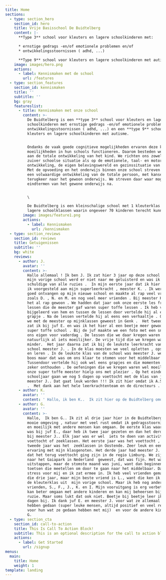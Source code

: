 ```yaml
---
title: Home
sections:
  - type: section_hero
    section_id: hero
    title: Vrije Basisschool De Buidtelberg
    content: |-
      **Type 3** school voor kleuters en lagere schoolkinderen met: 

      * ernstige gedrags -en/of emotionele problemen en/of 
      * ontwikkelingsstoornissen ( adhd, ...)

      **Type 9** school voor kleuters en lagere schoolkinderen met autisme
    image: images/hero.png
    actions:
      - label: Kennismaken met de school
        url: /features
  - type: section_features
    section_id: kennismaken
    title: ''
    subtitle: ''
    bg: gray
    featureslist:
      - title: Kennismaken met onze school
        content: >-
          De Buidtelberg is een **type 3** school voor kleuters en lagere
          schoolkinderen met ernstige gedrags -en/of emotionele problemen en/of
          ontwikkelingsstoornissen ( adhd, ...) en een **type 9** school voor
          kleuters en lagere schoolkinderen met autisme.


          Ondanks de vaak goede cognitieve mogelijkheden ervaren deze kinderen
          moeilijkheden in hun schools functioneren. Daarom besteden we aandacht
          aan de totale ontwikkeling van het kind. We richten ons zowel op de
          zuiver schoolse situatie als op de emotionele, taal- en motorische
          ontwikkeling, de eigen belevingswereld en gezinssituatie van elk kind.
          Met de opvoeding en het onderwijs binnen onze school streven we naar
          een volwaardige ontwikkeling van de totale persoon, met kansen op
          terugkeer naar het gewoon onderwijs. We streven daar waar mogelijk de
          eindtermen van het gewone onderwijs na.


          \

          De Buidtelberg is een kleinschalige school met 1 kleuterklas en 8
          lagere schoolklassen waarin ongeveer 70 kinderen terecht kunnen.
        image: images/feature1.png
        actions:
          - label: Kennismaken
            url: /kennismaken
  - type: section_reviews
    section_id: reviews
    title: Getuigenissen
    subtitle: ''
    bg: white
    reviews:
      - author: J.
        avatar: ''
        content: >-
          Hallo allemaal ! Ik ben J. Ik zat hier 3 jaar op deze school .  Op
          mijn vorige school werd er niet naar me geluisterd en was ik altijd de
          schuldige van alle ruzies .  In mijn eerste jaar dat ik hier zat werd
          ik voorgesteld aan mijn superleerkracht , meester K. . Ik werd heel
          goed ontvangen op mijn nieuwe school en maakte al rap veel vrienden
          zoals D. , N. en M. en nog veel meer vrienden . Bij meester K. was ik
          het al rap gewoon . We hadden dat jaar ook onze eerste les frans . De
          lessen die de meester gaf waren super toffe lessen . Ik heb veel
          bijgeleerd van hem en tussen de lessen door vertelde hij al eens een
          grapje . Na de lessen vertelde hij al eens een verhaaltje . Ook waren
          we met de meester op mijnklassen geweest in Genk .  Het tweede jaar
          zat ik bij juf E. en was ik het hier al een beetje meer gewoon op deze
          super toffe school . Bij de juf maakte we een foto met een snor van
          ons eigen voor vaderdag . De lessen die we daar kregen waren
          natuurlijk al iets moeilijker. De vrije tijd die we kregen was iets
          minder.  Het jaar daarna zat ik bij de leukste leerkracht van de
          school meester J. . In de klas moesten we veel opletten , opschrijven
          en leren . In de leukste klas van de school was meester J. wel soms
          boos maar dat was om ons klaar te stomen voor het middelbaar .
          Tussendoor vertelde hij ook wel eens grapjes en die momenten ga ik
          zeker onthouden . De oefeningen die we kregen waren wel moeilijk maar
          onze super toffe meester hielp ons met plezier . Op het einde van het
          schooljaar gaan we nog 5 dagen op voettocht met de klas van juf E. en
          meester J.. Dat gaat leuk worden !!! Ik zit hier omdat ik A.S.S. heb
          .  Met dank aan het hele leerkrachtenteam en de directeurs .
      - author: K.
        avatar: ''
        content: ' Hallo, ik ben K..  Ik zit hier op de Buidtelberg omdat ik emotionele problemen heb.  Ik zit hier al sinds het 4de, dit is mijn 3de jaar.  Ik begon bij Juf K..                                                                                                           Ik leerde veel bij en we gingen ook een weekje op mijnklassen samen met de klas van meester K.. We deden veel activiteiten zoals; KRC Genk bezoeken, muurklimmen, pingpong, sleeën, in een mijn kruipen,… Het was SUPER!  Net zoals het schoolfeest, het thema was toen “sprookjes”.  We deden samen met meester K. zijn klas een dansje.  Toen ging ik naar Juf E., het 5de  dus.  Daar leerde ik ook veel bij en we gingen dat jaar ook een weekje op openluchtklassen .  We gingen samen met de klas van meester J. naar Oostende ,maar niet met de auto maar met de trein/tram. We deden daar ook veel leuke activiteiten zoals; een bezoek aan Storms, gocarten, poolparty, strand, enzovoort.  Op het einde van het schooljaar dacht ik: “Oh nee, volgend jaar het zesde bij Meester J.!”       maar dat viel keigoed mee!!!  Toen was het zo ver, het zesde leerjaar, ik ben nu één van de oudste van de school.  Zoals de twee andere jaren heb ik weer heel veel  bijgeleerd…        Een tijdje geleden hebben we weer een schoolfeest gehouden en het thema was nu ‘reis door de tijd’.  We deden samen met Juf E. haar klas een modeshow.  Het was SUPERLEUK!!!  Maar er komt ook een voettocht aan, een ganse week met een rugzak wandelen, ik kijk er  nu al naar uit! Want Ik denk dat ik het ga volhouden, omdat ik nu een veel betere conditie heb. Maar niet alleen dat, ik heb ook wat nieuwe vrienden zoals L., J., F., L., S., K. , J. , D. en nog wat andere…  We zijn nu bezig met de eindtoetsen en ik hoop dat ik slaag, dat ik klaar ben voor het middelbaar, maar dat zal wel met de goede hulp van de meester.  Hier wil ik dan ook graag nog even zeggen;  BEDANKT AAN IEDEREEN DIE MIJ ZO STEUNDE!!!'
      - author: G.
        avatar: ''
        content: >-
          Hallo,  Ik ben G.. Ik zit al drie jaar hier in de Buidtelberg  in een
          mooie omgeving , natuur met veel rust omdat ik gedragsstoornissen heb
          en moeilijk met andere mensen kan omgaan. De eerste klas waar ik zat
          was bij juf E., daar heb ik twee jaar gezeten en dan het derde jaar
          bij meester J.. Elk jaar was er wel  iets te doen van activiteiten:
          voettocht of zeeklassen. Het eerste jaar was het voettocht , het
          tweede jaar was het  zeeklassen in Oostende. Zeer leuk en een fijne
          ervaring met mijn klasgenoten. Het derde jaar had meester J. gezegd
          dat het terug voettocht ging zijn in de regio Limburg. We zijn ook
          naar het Gaiapark in Nederland  geweest, dat was fijn. Het waren leuke
          uitstappen, maar de stomste maand was juni, want dan beginnen de grote
          toetsen die meetellen om door te gaan naar het middelbaar. Dat was
          stress voor mij en ik zat ermee in. Ik heb veel vrienden gemaakt over
          die drie jaar, maar mijn beste vriend is L., want die ken ik al sinds
          de kleuterklas uit  mijn vorige school. Maar ik heb nog andere
          vrienden, S., F., J., K. en I. Mijn vooruitgang is erg verbeterd, ik
          kan beter omgaan met andere kinderen en kan mij beheersen bij een
          ruzie. Maar soms lukt dat ook niet. Beetje bij beetje leer ik alle
          dagen bij. Ik dank juf E. en meester J. voor wat ze allemaal voor mij
          hebben gedaan (super leuke mensen, altijd positief en veel respect
          voor hun wat ze gedaan hebben met mij)  en voor de andere kinderen. 
          G.
  - type: section_cta
    section_id: call-to-action
    title: This Is Call To Action Block!
    subtitle: This is an optional description for the call to action block.
    actions:
      - label: Get Started
        url: /signup
menus:
  main:
    title: Home
    weight: 1
template: landing
---
```

